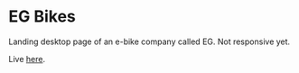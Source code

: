 # EG Bikes
Landing desktop page of an e-bike company called EG. Not responsive yet.

Live [here](https://sebarbossus.github.io/eg-desktop).
